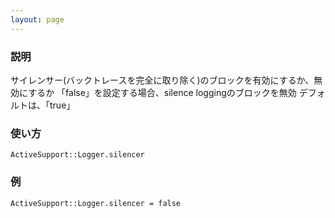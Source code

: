 ```yaml
---
layout: page
---
```

### 説明
サイレンサー(バックトレースを完全に取り除く)のブロックを有効にするか、無効にするか
「false」を設定する場合、silence loggingのブロックを無効
デフォルトは、「true」

### 使い方
    ActiveSupport::Logger.silencer

### 例
    ActiveSupport::Logger.silencer = false